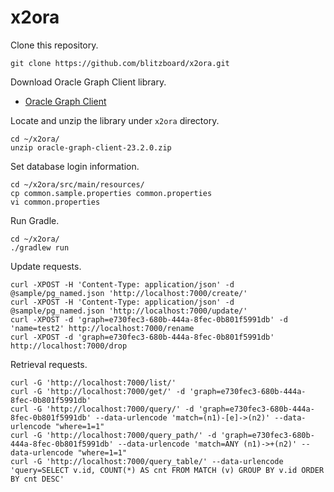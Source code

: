 # x2ora

Clone this repository.

    git clone https://github.com/blitzboard/x2ora.git

Download Oracle Graph Client library.

* [Oracle Graph Client](https://www.oracle.com/database/technologies/spatialandgraph/property-graph-features/graph-server-and-client/graph-server-and-client-downloads.html)

Locate and unzip the library under `x2ora` directory.

    cd ~/x2ora/
    unzip oracle-graph-client-23.2.0.zip

Set database login information.

    cd ~/x2ora/src/main/resources/
    cp common.sample.properties common.properties
    vi common.properties

Run Gradle.

    cd ~/x2ora/
    ./gradlew run

Update requests.

```
curl -XPOST -H 'Content-Type: application/json' -d @sample/pg_named.json 'http://localhost:7000/create/'
curl -XPOST -H 'Content-Type: application/json' -d @sample/pg_named.json 'http://localhost:7000/update/'
curl -XPOST -d 'graph=e730fec3-680b-444a-8fec-0b801f5991db' -d 'name=test2' http://localhost:7000/rename
curl -XPOST -d 'graph=e730fec3-680b-444a-8fec-0b801f5991db' http://localhost:7000/drop
```

Retrieval requests.

```
curl -G 'http://localhost:7000/list/'
curl -G 'http://localhost:7000/get/' -d 'graph=e730fec3-680b-444a-8fec-0b801f5991db'
curl -G 'http://localhost:7000/query/' -d 'graph=e730fec3-680b-444a-8fec-0b801f5991db' --data-urlencode 'match=(n1)-[e]->(n2)' --data-urlencode "where=1=1"
curl -G 'http://localhost:7000/query_path/' -d 'graph=e730fec3-680b-444a-8fec-0b801f5991db' --data-urlencode 'match=ANY (n1)->+(n2)' --data-urlencode "where=1=1"
curl -G 'http://localhost:7000/query_table/' --data-urlencode 'query=SELECT v.id, COUNT(*) AS cnt FROM MATCH (v) GROUP BY v.id ORDER BY cnt DESC'
```

